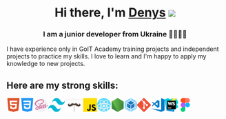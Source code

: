 <h1 align="center">Hi there, I'm <a href="https://www.linkedin.com/in/denys-tolmachov/" target="_blank">Denys</a> 
<img src="https://github.com/blackcater/blackcater/raw/main/images/Hi.gif" height="32"/></h1>
<h3 align="center">I am a junior developer from Ukraine ​💙💛🇺🇦​</h3>
<p>I have experience only in GoIT Academy training projects and independent projects to practice my skills. I love to learn and I'm happy to apply my knowledge to new projects.</p>
<h2>Here are my strong skills:</h2>
<div align="center">
  <img align="left" src="/img/html.png" height="32"/>
  <img align="left" src="/img/css.png" height="32" />
  <img align="left" src="/img/sass.png" height="32" />
  <img align="left" src="/img/tailwind.png" height="32" width="40" />
  <img align="left" src="/img/handlebars.png" height="32" />
  <img align="left" src="/img/js.png" height="32" />
  <img align="left" src="/img/react.png" height="32" />
  <img align="left" src="/img/node.png" height="32" />
  <img align="left" src="/img/webpack.png" height="32" />
  <img align="left" src="/img/git.png" height="32" />
  <img align="left" src="/img/visual-studio-code.png" height="32"/>
  <img align="left" src="/img/webstorm.png" height="32" />
  <img align="left" src="/img/figma.png" height="32" />
</div>
